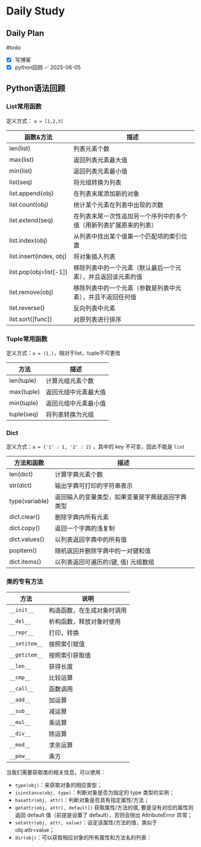 # Daily Study
## Daily Plan
#todo
- [x] 写博客
- [x] python回顾 ✅ 2025-06-05
## Python语法回顾
### List常用函数
定义方式： `a = [1,2,3]`

|函数&方法|描述|
|---|---|
|len(list)|列表元素个数|
|max(list)|返回列表元素最大值|
|min(list)|返回列表元素最小值|
|list(seq)|将元组转换为列表|
|list.append(obj)|在列表末尾添加新的对象|
|list.count(obj)|统计某个元素在列表中出现的次数|
|list.extend(seq)|在列表末尾一次性追加另一个序列中的多个值（用新列表扩展原来的列表）|
|list.index(obj)|从列表中找出某个值第一个匹配项的索引位置|
|list.insert(index, obj)|将对象插入列表|
|list.pop(obj=list[-1])|移除列表中的一个元素（默认最后一个元素），并且返回该元素的值|
|list.remove(obj)|移除列表中的一个元素（参数是列表中元素），并且不返回任何值|
|list.reverse()|反向列表中元素|
|list.sort([func])|对原列表进行排序|
### Tuple常用函数
定义方式：`a = (1,)`，相对于list，tuple不可更改

|方法|描述|
|---|---|
|len(tuple)|计算元组元素个数|
|max(tuple)|返回元组中元素最大值|
|min(tuple)|返回元组中元素最小值|
|tuple(seq)|将列表转换为元组|

### Dict
定义方式：`a = {'1' : 1, '2' : 2}` ，其中的 key 不可变，因此不能是 `list`

|方法和函数|描述|
|---|---|
|len(dict)|计算字典元素个数|
|str(dict)|输出字典可打印的字符串表示|
|type(variable)|返回输入的变量类型，如果变量是字典就返回字典类型|
|dict.clear()|删除字典内所有元素|
|dict.copy()|返回一个字典的浅复制|
|dict.values()|以列表返回字典中的所有值|
|popitem()|随机返回并删除字典中的一对键和值|
|dict.items()|以列表返回可遍历的(键, 值) 元组数组|

### 类的专有方法

| 方法            | 说明            |
| ------------- | ------------- |
| `__init__`    | 构造函数，在生成对象时调用 |
| `__del__`     | 析构函数，释放对象时使用  |
| `__repr__`    | 打印，转换         |
| `__setitem__` | 按照索引赋值        |
| `__getitem__` | 按照索引获取值       |
| `__len__`     | 获得长度          |
| `__cmp__`     | 比较运算          |
| `__call__`    | 函数调用          |
| `__add__`     | 加运算           |
| `__sub__`     | 减运算           |
| `__mul__`     | 乘运算           |
| `__div__`     | 除运算           |
| `__mod__`     | 求余运算          |
| `__pow__`     | 乘方            |

当我们需要获取类的相关信息，可以使用：
- `type(obj)`：来获取对象的相应类型；
- `isinstance(obj, type)`：判断对象是否为指定的 type 类型的实例；
- `hasattr(obj, attr)`：判断对象是否具有指定属性/方法；
- `getattr(obj, attr[, default])` 获取属性/方法的值, 要是没有对应的属性则返回 default 值（前提是设置了 default），否则会抛出 AttributeError 异常；
- `setattr(obj, attr, value)`：设定该属性/方法的值，类似于 obj.attr=value；
- `dir(obj)`：可以获取相应对象的所有属性和方法名的列表：